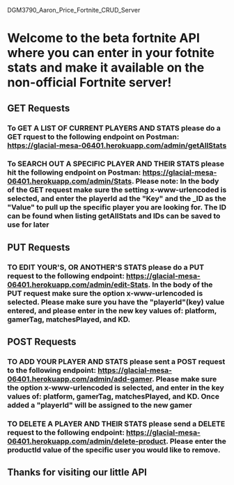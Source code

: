 DGM3790_Aaron_Price_Fortnite_CRUD_Server

# Welcome to the beta fortnite API where you can enter in your fotnite stats and make it available on the non-official Fortnite server!

## GET Requests

### To GET A LIST OF CURRENT PLAYERS AND STATS please do a GET rquest to the following endpoint on Postman: https://glacial-mesa-06401.herokuapp.com/admin/getAllStats

### To SEARCH OUT A SPECIFIC PLAYER AND THEIR STATS please hit the following endpoint on Postman: https://glacial-mesa-06401.herokuapp.com/admin/Stats. Please note: In the body of the GET request make sure the setting x-www-urlencoded is selected, and enter the playerId ad the "Key" and the \_ID as the "Value" to pull up the specific player you are looking for. The ID can be found when listing getAllStats and IDs can be saved to use for later

## PUT Requests

### TO EDIT YOUR'S, OR ANOTHER'S STATS please do a PUT request to the following endpoint: https://glacial-mesa-06401.herokuapp.com/admin/edit-Stats. In the body of the PUT request make sure the option x-www-urlencoded is selected. Please make sure you have the "playerId"(key) value entered, and please enter in the new key values of: platform, gamerTag, matchesPlayed, and KD.

## POST Requests

### TO ADD YOUR PLAYER AND STATS please sent a POST request to the following endpoint: https://glacial-mesa-06401.herokuapp.com/admin/add-gamer. Please make sure the option x-www-urlencoded is selected, and enter in the key values of: platform, gamerTag, matchesPlayed, and KD. Once added a "playerId" will be assigned to the new gamer

### TO DELETE A PLAYER AND THEIR STATS please send a DELETE request to the following endpoint: https://glacial-mesa-06401.herokuapp.com/admin/delete-product. Please enter the productId value of the specific user you would like to remove.

## Thanks for visiting our little API
